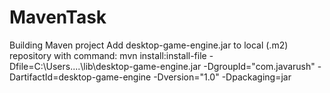 # MavenTask
Building Maven project
Add desktop-game-engine.jar to local (.m2) repository with command:
mvn install:install-file -Dfile=C:\Users\....\lib\desktop-game-engine.jar -DgroupId="com.javarush" -DartifactId=desktop-game-engine -Dversion="1.0" -Dpackaging=jar
